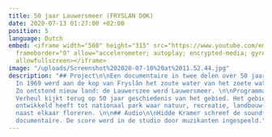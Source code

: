 ```yaml
---
title: 50 jaar Lauwersmeer (FRYSLAN DOK)
date: 2020-07-13 01:27:00 +02:00
position: 5
language: Dutch
embed: <iframe width="560" height="315" src="https://www.youtube.com/embed/eGZSKkhbs_Q"
  frameborder="0" allow="accelerometer; autoplay; encrypted-media; gyroscope; picture-in-picture"
  allowfullscreen></iframe>
image: "/uploads/Screenshot%202020-07-10%20at%2011.52.44.jpg"
description: "## Project\n\nEen documentaire in twee delen over 50 jaar Lauwersmeer.
  In 1969 werd aan de kop van Fryslân het zoute water van het zoete water gescheiden.
  Zo ontstond nieuw land: de Lauwerszee werd Lauwersmeer. \n\nProgrammamaker Thom
  Verheul kijkt terug op 50 jaar geschiedenis van het gebied. Het gebied dat zich
  ontwikkeld heeft tot nationaal park waar natuur, recreatie, landbouw en visserij
  naast elkaar floreren. \n\n## Audio\n\nHidde Kramer schreef de soundtrack voor de
  documentaire. De score werd in de studio door muzikanten ingespeeld."
---
```


